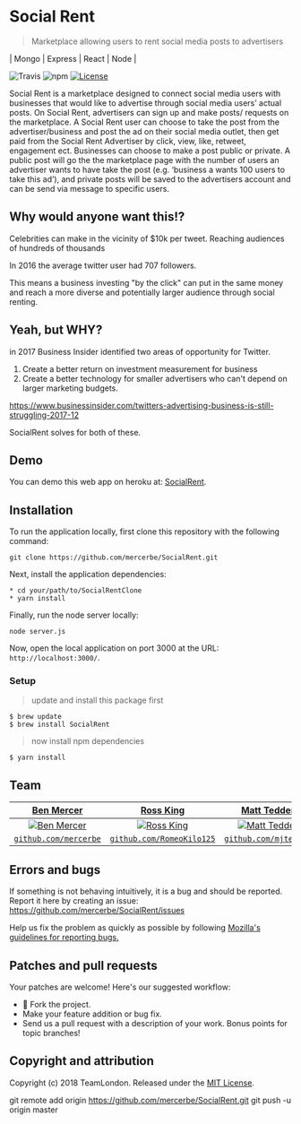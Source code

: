 # Social Rent
> Marketplace allowing users to rent social media posts to advertisers

| Mongo | Express | React | Node |

![Travis](https://img.shields.io/travis/USER/REPO.svg)
![npm](https://img.shields.io/npm/v/npm.svg)
[![License](http://img.shields.io/:license-mit-blue.svg?style=flat-square)](http://badges.mit-license.org)

Social Rent is a marketplace designed to connect social media users with businesses that would like to advertise through social media users’ actual posts. On Social Rent, advertisers can sign up and make posts/ requests on the marketplace. A Social Rent user can choose to take the post from the advertiser/business and post the ad on their social media outlet, then get paid from the Social Rent Advertiser by click, view, like, retweet, engagement ect.  Businesses can choose to make a post public or private. A public post will go the the marketplace page with the number of users an advertiser wants to have take the post (e.g. ‘business a wants 100 users to take this ad’), and private posts will be saved to the advertisers account and can be send via message to specific users.

## Why would anyone want this!?

Celebrities can make in the vicinity of $10k per tweet. Reaching audiences of hundreds of thousands

In 2016 the average twitter user had 707 followers.

This means a business investing "by the click" can put in the same money and reach a more diverse and potentially larger audience through social renting.

## Yeah, but WHY?

in 2017 Business Insider identified two areas of opportunity for Twitter.
1. Create a better return on investment measurement for business
2. Create a better technology for smaller advertisers who can't depend on larger marketing budgets.

https://www.businessinsider.com/twitters-advertising-business-is-still-struggling-2017-12

SocialRent solves for both of these.

## Demo

You can demo this web app on heroku at:  [SocialRent](https://tbd.herokuapp.com/).

## Installation

To run the application locally, first clone this repository with the following command:

	git clone https://github.com/mercerbe/SocialRent.git

Next, install the application dependencies:

	* cd your/path/to/SocialRentClone
	* yarn install

Finally, run the node server locally:

	node server.js

Now, open the local application on port 3000 at the URL: `http://localhost:3000/`.

### Setup

> update and install this package first

```shell
$ brew update
$ brew install SocialRent
```

> now install npm dependencies

```shell
$ yarn install
```

## Team

| <a href="http://github.com/mercerbe" target="_blank">**Ben Mercer**</a> | <a href="http://github.com/RomeoKilo125" target="_blank">**Ross King**</a> | <a href="http://github.com/mjtedder" target="_blank">**Matt Tedder**</a> | <a href="http://github.com/lfouts" target="_blank">**Loren Fouts**</a> |
| :---: |:---:|:---:| :---: |
| [![Ben Mercer](https://avatars3.githubusercontent.com/u/35779366?s=150&v=3)](http://github.com/mercerbe) | [![Ross King](https://avatars0.githubusercontent.com/u/17191914?s=150&v=3)](http://github.com/RomeoKilo125) | [![Matt Tedder](https://avatars3.githubusercontent.com/u/36042608?s=150&v=3)](http://github.com/mjtedder)  | [![Loren Fouts](https://avatars3.githubusercontent.com/u/29003024?s=150&v=3)](http://github.com/lfouts)  |
| <a href="http://github.com/mercerbe" target="_blank">`github.com/mercerbe`</a> | <a href="http://github.com/RomeoKilo125" target="_blank">`github.com/RomeoKilo125`</a> | <a href="http://github.com/mjtedder" target="_blank">`github.com/mjtedder`</a> | <a href="http://github.com/lfouts" target="_blank">`github.com/lfouts`</a> |



## Errors and bugs

If something is not behaving intuitively, it is a bug and should be reported.
Report it here by creating an issue: https://github.com/mercerbe/SocialRent/issues

Help us fix the problem as quickly as possible by following [Mozilla's guidelines for reporting bugs.](https://developer.mozilla.org/en-US/docs/Mozilla/QA/Bug_writing_guidelines#General_Outline_of_a_Bug_Report)

## Patches and pull requests

Your patches are welcome! Here's our suggested workflow:

* 🍴 Fork the project.
* Make your feature addition or bug fix.
* Send us a pull request with a description of your work. Bonus points for topic branches!

## Copyright and attribution

Copyright (c) 2018 TeamLondon. Released under the [MIT License](https://github.com/mercerbe/SocialRent/LICENSE).


git remote add origin https://github.com/mercerbe/SocialRent.git
git push -u origin master
